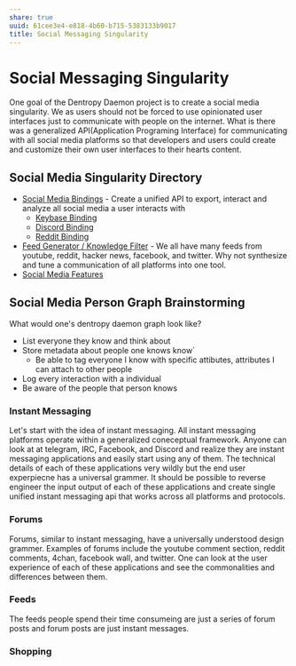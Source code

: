 ```yaml
---
share: true
uuid: 61cee3e4-e818-4b60-b715-5383133b9017
title: Social Messaging Singularity
---
```

# Social Messaging Singularity

One goal of the Dentropy Daemon project is to create a social media singularity. We as users should not be forced to use opinionated user interfaces just to communicate with people on the internet. What is there was a generalized API(Application Programing Interface) for communicating with all social media platforms so that developers and users could create and customize their own user interfaces to their hearts content.

## Social Media Singularity Directory

* [Social Media Bindings](..//dentropydaemon/social-media-singularity/bindings) - Create a unified API to export, interact and analyze all social media a user interacts with
    * [Keybase Binding](..//dentropydaemon/social-media-singularity/bindings/keybase)
    * [Discord Binding](..//dentropydaemon/social-media-singularity/bindings/discord)
    * [Reddit Binding](..//dentropydaemon/social-media-singularity/reddit)
* [Feed Generator / Knowledge Filter](..//dentropydaemon/social-media-singularity/knowledge-filter) - We all have many feeds from youtube, reddit, hacker news, facebook, and twitter. Why not synthesize and tune a communication of all platforms into one tool.
* [Social Media Features](..//dentropydaemon/social-media-singularity/social-media-features)

## Social Media Person Graph Brainstorming

What would one's dentropy daemon graph look like?

* List everyone they know and think about
* Store metadata about people one knows know`
  * Be able to tag everyone I know with specific attibutes, attributes I can attach to other people
* Log every interaction with a individual
* Be aware of the people that person knows

### Instant Messaging

Let's start with the idea of instant messaging. All instant messaging platforms operate within a generalized coneceptual framework. Anyone can look at at telegram, IRC, Facebook, and Discord and realize they are instant messaging applications and easily start using any of them. The technical details of each of these applications very wildly but the end user experpiecne has a universal grammer. It should be possible to reverse engineer the input output of each of these applications and create single unified instant messaging api that works across all platforms and protocols.

### Forums

Forums, similar to instant messaging, have a universally understood design grammer. Examples of forums include the youtube comment section, reddit comments, 4chan, facebook wall, and twitter. One can look at the user experience of each of these applications and see the commonalities and differences between them.

### Feeds

The feeds people spend their time consumeing are just a series of forum posts and forum posts are just instant messages.

### Shopping